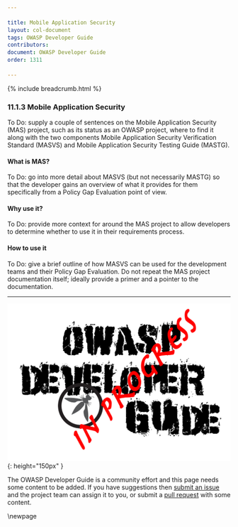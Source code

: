 ```yaml
---

title: Mobile Application Security
layout: col-document
tags: OWASP Developer Guide
contributors:
document: OWASP Developer Guide
order: 1311

---
```


{% include breadcrumb.html %}

### 11.1.3 Mobile Application Security

To Do: supply a couple of sentences on the Mobile Application Security (MAS) project, such as its status as an OWASP project,
where to find it along with the two components Mobile Application Security Verification Standard (MASVS)
and Mobile Application Security Testing Guide (MASTG).

#### What is MAS?

To Do: go into more detail about MASVS (but not necessarily MASTG) so that the developer gains an overview
of what it provides for them specifically from a Policy Gap Evaluation point of view.

#### Why use it?

To Do: provide more context for around the MAS project to allow developers
to determine whether to use it in their requirements process.

#### How to use it

To Do: give a brief outline of how MASVS can be used for the development teams and their Policy Gap Evaluation.
Do not repeat the MAS project documentation itself; ideally provide a primer and a pointer to the documentation.

----

![Developer Guide](../../assets/images/dg_wip.png "OWASP Developer Guide"){: height="150px" }

The OWASP Developer Guide is a community effort and this page needs some content to be added.
If you have suggestions then [submit an issue][issue130103] and the project team can assign it to you,
or submit a [pull request][pr] with some content.

[issue130103]: https://github.com/OWASP/www-project-developer-guide/issues/new?labels=enhancement&template=request.md&title=Update:%2013-policy-gap-evaluation/01-guides/03-mas
[pr]: https://github.com/OWASP/www-project-developer-guide/pulls

\newpage
